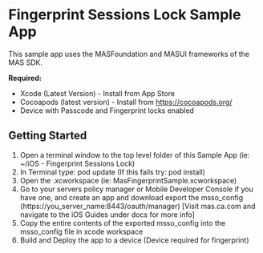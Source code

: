 # Fingerprint Sessions Lock Sample App
This sample app uses the MASFoundation and MASUI frameworks of the MAS SDK.

**Required:**
* Xcode (Latest Version) - Install from App Store
* Cocoapods (latest version) - Install from https://cocoapods.org/
* Device with Passcode and Fingerprint locks enabled

## Getting Started
1. Open a terminal window to the top level folder of this Sample App (ie: ~/iOS - Fingerprint Sessions Lock)
2. In Terminal type: pod update    (If this fails try: pod install)
3. Open the .xcworkspace (ie: MasFingerprintSample.xcworkspace)
4. Go to your servers policy manager or Mobile Developer Console if you have one, and create an app and download export the msso_config (https://you_server_name:8443/oauth/manager) [Visit mas.ca.com and navigate to the iOS Guides under docs for more info]
5. Copy the entire contents of the exported msso_config into the msso_config file in xcode workspace
6. Build and Deploy the app to a device (Device required for fingerprint)
